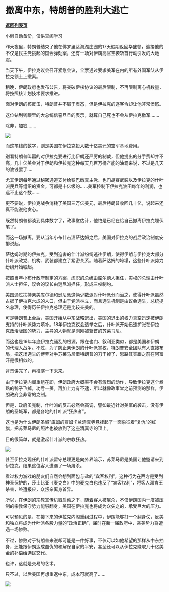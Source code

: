 # 撤离中东，特朗普的胜利大逃亡

[**返回列表页**](/gzh/政事堂2019)

小懒自动备份，仅供查阅学习

昨天夜里，特朗普结束了他在佛罗里达海湖庄园的17天假期返回华盛顿，迎接他的不仅是民主党挑起的国会弹劾案，还有一场对伊朗高官空袭斩首行动引发的大地震。  

  

当天下午，伊拉克议会召开紧急会议，全票通过要求美军在内的所有外国军队从伊拉克领土上撤离。

  

稍晚，伊朗政府也发布公告，将突破伊核协议的最后限制，不再限制离心机数量，将按照核计划技术要求推进。

  

面对伊朗的核反击，特朗普并不屑于表态，但是伊拉克的逐客令却让他非常愤怒。

  

这位钻到钱眼里的大总统信誓旦旦的表示，就算自己死也不会从伊拉克撤军.......

  

除非，加钱.......

  

![](https://mmbiz.qpic.cn/mmbiz_gif/rxhS23yu8cM3qCqloYKnbmvCK9cLHoY5g9Du76TyB0trWrngOtTMib8Vyc5dEOqeBqoJCDYWdGib78R00rKRQpqw/640?wx_fmt=gif)

  

而这笔钱的数字，则是美国在伊拉克投入数十亿美元的空军基地费用。

  

别看特朗普叫嚣的对伊拉克要进行比伊朗还严厉的制裁，但他提出的分手费却并不高，几十亿美金对于伊朗和伊拉克这种每天几百万桶产能的油霸来说，不过是几天的油钱罢了....

  

尤其伊朗每年通过秘密通道支付给黎巴嫩真主党、也门胡赛武装以及伊拉克的什叶派民兵等组织的资金，可都是十亿级的......美军控制下伊拉克油田每年的利润，也远不止这个数.......

  

更不要说，伊拉克战争消耗了美国三万亿美元，最后特朗普收回几十亿，说起来还真不能说他贪心。

  

既然特朗普都谈到具体数字了，政事堂估计，他怕是已经在给自己撤离伊拉克埋伏笔了。  

  

而这一场撤离，要从当年小布什击溃萨达姆之后，美国对伊拉克的战后政治制度安排说起。

  

萨达姆时期的伊拉克，受到迫害的什叶派纷纷逃往伊朗，使得伊朗与伊拉克大部分什叶派政党、机构、武装都建立了紧密关系。随着萨达姆的垮塌，这些什叶派势力纷纷开始崛起。

  

按照当年小布什政府制定的方案，虚职的总统由库尔德人担任，实权的总理由什叶派人士担任，议会的议长由逊尼派担任，形成三权制约。

  

美国通过扶持亲美库尔德和逊尼派这俩少数派对什叶派分而治之，使得什叶派虽然占据了伊拉克六成的人口，但由于党派林立，而且选举机制是由议会选举，总统提名总理，使得历任伊拉克总理还是比较亲美的。

  

可是特朗普上台后，美国开始从中东战略退出，美国的退出的权力真空迅速被伊朗支持的什叶派势力填补。18年伊拉克议会选举之后，什叶派开始迅速扩张在伊拉克政治版图的势力，主导的人物就是刚刚被斩首的苏莱马尼。

  

而这也是19年年底伊拉克骚乱的根源，跟在也门、叙利亚类似，都是美国和伊朗的代理人战争。不过，为了防止亲伊朗的什叶派掌权，特朗普安全团队有人直接布局，把这场选举的博弈对手苏莱马尼借特朗普的刀干掉了，思路其实跟之前在阿富汗是很相似的。

  

背景讲完了，再推演一下未来。

  

由于伊拉克内阁重组在即，伊朗政府大概率不会有激烈的动作，导致伊拉克这个煮熟的鸭子飞掉，功亏一篑。再加上力有不逮，所以就像政事堂之前预测的那样，伊朗政府会非常的克制。  

  

但是，政府虽克制，什叶派的反击必然会高调，譬如最近针对美军的袭击，没有伊朗的圣城军，都是各地的什叶派“狂热者”。

  

这也是为什么伊朗圣城”库姆的贾姆卡兰清真寺悬挂起了一面象征着“复仇”的红旗，把苏莱马尼的照片也被放到了这座清真寺的顶上。

  

目的很简单，就是激起什叶派的宗教狂热。  

  

![](https://mmbiz.qpic.cn/mmbiz_jpg/rxhS23yu8cM3qCqloYKnbmvCK9cLHoY5B8a57mo9EdvAHsWuYsr9dJrgTYT1TNuCiasU9Z1u2ibNoM4YEEP152GA/640?wx_fmt=jpeg)

  

甚至伊拉克现任的什叶派留守总理更是向外界暗示，苏莱马尼是美国让他邀请来到伊拉克，结果这位客人遭遇了一场屠杀。

  

看过权力游戏的朋友们自然会想到面包与盐的“宾客权利”，这种行为在西方是受到神圣保护的，莎士比亚《麦克白》中的麦克白也违反了“宾客权利”，将客人邓肯王杀害，终遭报应，众叛亲离身首异。

  

所以，在伊朗的宗教宣传机器启动之下，随着客人被屠杀，不仅伊朗国内一度被压制的宗教保守势力能够翻身，美国在伊拉克也将成为众矢之的，承受巨大的压力。

  

可以预见的是，在接下来的伊拉克内阁重组过程中，伊朗能够打一个翻身仗，反美和独立将成为什叶派各股力量的“政治正确”，届时在新一届政府中，亲美势力将遭遇一场惨败。

  

不过，惨败对于特朗普来说却可能是一件好事，不仅可以如他希望的那样从中东抽身，还能跟伊朗达成血仇的和解保自家的平安，甚至还可以从伊拉克赚取几十亿美金的补偿给选民交代。

  

也许，这就是交易的艺术。  

  

只不过，以后美国再想重返中东，成本可就高了......

  

![](https://mmbiz.qpic.cn/mmbiz_jpg/rxhS23yu8cPp0iaKAfe0ZsWfgGcY72o9Nror8TicrtnlDsqzY7y4Kum4fM3X0FMEGlbvm9HvZUiaETSnLt4DHNLbQ/640?wx_fmt=jpeg)

